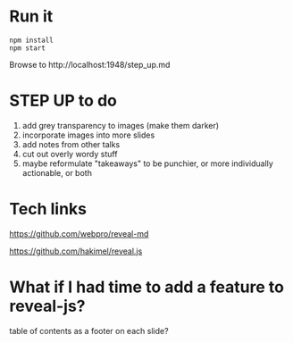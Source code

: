# Run it
```
npm install
npm start
```

Browse to http://localhost:1948/step_up.md

# STEP UP to do
1. add grey transparency to images (make them darker)
1. incorporate images into more slides
1. add notes from other talks
1. cut out overly wordy stuff
1. maybe reformulate "takeaways" to be punchier, or more individually actionable, or both

# Tech links
https://github.com/webpro/reveal-md

https://github.com/hakimel/reveal.js

# What if I had time to add a feature to reveal-js?
table of contents as a footer on each slide?
